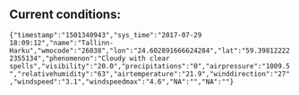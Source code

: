 ## Current conditions: 
 ``` {"timestamp":"1501340943","sys_time":"2017-07-29 18:09:12","name":"Tallinn-Harku","wmocode":"26038","lon":"24.602891666624284","lat":"59.398122222355134","phenomenon":"Cloudy with clear spells","visibility":"20.0","precipitations":"0","airpressure":"1009.5","relativehumidity":"63","airtemperature":"21.9","winddirection":"27","windspeed":"3.1","windspeedmax":"4.6","NA":"","NA":""} ```
